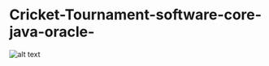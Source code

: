 # Cricket-Tournament-software-core-java-oracle-

![alt text](https://photos.app.goo.gl/cv8phDeUuc5xhAro6)
